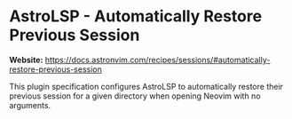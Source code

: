 # AstroLSP - Automatically Restore Previous Session

**Website:** <https://docs.astronvim.com/recipes/sessions/#automatically-restore-previous-session>

This plugin specification configures AstroLSP to automatically
restore their previous session for a given directory when opening Neovim with no arguments.
